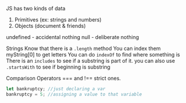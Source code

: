 JS has two kinds of data
1. Primitives (ex: strings and numbers)
2. Objects (document & friends)

undefined - accidental nothing
null - deliberate nothing

Strings
Know that there is a `.length` method
You can index them myString[0] to get letters
You can do `indexOf` to find where something is
There is an `includes` to see if a substring is part of it.
you can also use `.startsWith` to see if beginning is substring

Comparison Operators
=== and !== strict ones.

```js
let bankruptcy; //just declaring a var
bankruptcy = 5; //assigning a value to that variable
```

 
